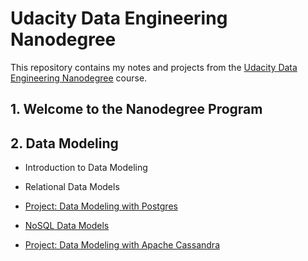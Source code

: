 # Udacity Data Engineering Nanodegree

This repository contains my notes and projects from the [Udacity Data Engineering Nanodegree](https://www.udacity.com/course/data-engineer-nanodegree--nd027) course.

## 1. Welcome to the Nanodegree Program

## 2. Data Modeling

* Introduction to Data Modeling

* Relational Data Models

* [Project: Data Modeling with Postgres](m2-data-modeling/03-project-data-modeling-with-postgres)

* [NoSQL Data Models](m2-data-modeling/04-nosql-data-modeling)

* [Project: Data Modeling with Apache Cassandra](m2-data-modeling/05-project-data-modeling-with-cassandra)

